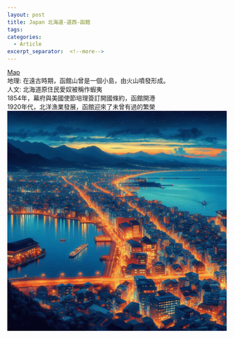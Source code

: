 ```yaml
---
layout: post
title: Japan 北海道-道西-函館
tags: 
categories:
  - Article
excerpt_separator:  <!--more-->
---
```

[Map](https://maps.app.goo.gl/t9NZjbihYgPbomEeA "google")<br>
地理: 在遠古時期，函館山曾是一個小島，由火山噴發形成。<br>
人文: 北海道原住民愛奴被稱作蝦夷<br>
1854年，幕府與美國使節培理簽訂開國條約，函館開港<br>
1920年代，北洋漁業發展，函館迎來了未曾有過的繁榮<br>
![my screenshot](/assets/344bea6a-a539-4159-b1c4-fc5c9a62c5e0.jpeg)







